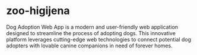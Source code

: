# zoo-higijena
Dog Adoption Web App is a modern and user-friendly web application designed to streamline the process of adopting dogs. This innovative platform leverages cutting-edge web technologies to connect potential dog adopters with lovable canine companions in need of forever homes.
